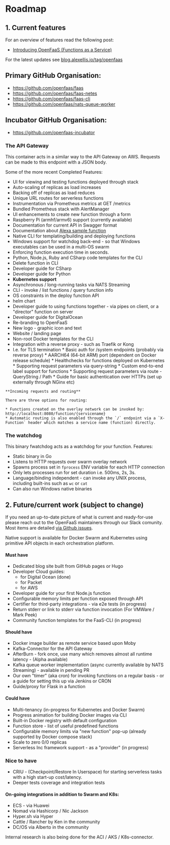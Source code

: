 # Roadmap

## 1. Current features

For an overview of features read the following post:

* [Introducing OpenFaaS (Functions as a Service)](https://blog.alexellis.io/introducing-functions-as-a-service/)

For the latest updates see [blog.alexellis.io/tag/openfaas](https://blog.alexellis.io/tag/openfaas/)

## Primary GitHub Organisation:

* https://github.com/openfaas/faas
* https://github.com/openfaas/faas-netes
* https://github.com/openfaas/faas-cli
* https://github.com/openfaas/nats-queue-worker

## Incubator GitHub Organisation:

* https://github.com/openfaas-incubator

### The API Gateway

This container acts in a similar way to the API Gateway on AWS. Requests can be made to this endpoint with a JSON body.

Some of the more recent Completed Features:

* UI for viewing and testing functions deployed through stack
* Auto-scaling of replicas as load increases
* Backing off of replicas as load reduces
* Unique URL routes for serverless functions
* Instrumentation via Prometheus metrics at GET /metrics
* Bundled Prometheus stack with AlertManager
* UI enhancements to create new function through a form
* Raspberry Pi (armhf/armv6) support (currently available)
* Documentation for current API in Swagger format
* Documentation about [Alexa sample function](https://blog.alexellis.io/serverless-alexa-skill-mobymingle/)
* Native CLI for templating/building and deploying functions
* Windows support for watchdog back-end - so that Windows executables can be used in a multi-OS swarm
* Enforcing function execution time in seconds.
* Python, Node.js, Ruby and CSharp code templates for the CLI
* Delete function in CLI
* Developer guide for CSharp
* Developer guide for Python
* **Kubernetes support**
* Asynchronous / long-running tasks via NATS Streaming
* CLI - invoke / list functions / query function info
* OS constraints in the deploy function API
* helm chart
* Developer guide to using functions together - via pipes on client, or a "director" function on server
* Developer guide for DigitalOcean
* Re-branding to OpenFaaS
 * New logo - graphic icon and text
  * Website / landing page
  * Non-root Docker templates for the CLI
  * Integration with a reverse proxy - such as Traefik or Kong
   * I.e. for TLS termination
    * Basic auth for /system endpoints (probably via reverse proxy)
    * AARCH64 (64-bit ARM) port (dependent on Docker release schedule)
    * Healthchecks for functions deployed on Kubernetes
    * Supporting request parameters via query-string
    * Custom end-to-end label support for functions
    * Supporting request parameters via route - QueryString / Path
    * Guide for basic authentication over HTTPs (set up externally through NGinx etc)

    **Incoming requests and routing**

    There are three options for routing:

    * Functions created on the overlay network can be invoked by: http://localhost:8080/function/{servicename}
    * Automatic routing is also enabled through the `/` endpoint via a `X-Function` header which matches a service name (function) directly.

### The watchdog

This binary fwatchdog acts as a watchdog for your function. Features:

* Static binary in Go
* Listens to HTTP requests over swarm overlay network
* Spawns process set in `fprocess` ENV variable for each HTTP connection
* Only lets processes run for set duration i.e. 500ms, 2s, 3s.
* Language/binding independent - can invoke any UNIX process, including built-ins such as `wc` or `cat`
* Can also run Windows native binaries

## 2. Future/current work (subject to change)

If you need an up-to-date picture of what is current and ready-for-use please reach out to the OpenFaaS maintainers through our Slack comunity. Most items are detailed [via Github issues](https://github.com/openfaas/faas/issues).

Native support is available for Docker Swarm and Kubernetes using primitive API objects in each orchestration platform.

#### Must have

* Dedicated blog site built from GitHub pages or Hugo
* Developer Cloud guides:
    * for Digital Ocean (done)
    * for Packet
    * for AWS
* Developer guide for your first Node.js function
* Configurable memory limits per function exposed through API
* Certifier for third-party integrations - via e2e tests (in progress) 
* Return stderr or link to stderr via function invocation (For VMWare / Mark Peek)
* Community function templates for the FaaS-CLI (in progress)

#### Should have

* Docker image builder as remote service based upon Moby
* Kafka-Connector for the API Gateway
* AfterBurn - fork once, use many which removes almost all runtime latency - (Alpha available)
* Kafka queue worker implementation (async currently available by NATS Streaming) - available in pending PR
* Our own "timer" (aka cron) for invoking functions on a regular basis - or a guide for setting this up via Jenkins or CRON
* Guide/proxy for Flask in a function


#### Could have

* Multi-tenancy (in-progress for Kubernetes and Docker Swarm)
* Progress animation for building Docker images via CLI
* Built-in Docker registry with default configuration
* Function store - list of useful predefined functions
* Configurable memory limits via "new function" pop-up (already supported by Docker compose stack)
* Scale to zero 0/0 replicas
* Serverless Inc framework support - as a "provider" (in progress)

### Nice to have

* CRIU - (Checkpoint/Restore In Userspace) for starting serverless tasks with a high start-up cost/latency.
* Deeper tests coverage and integration tests

#### On-going integrations in addition to Swarm and K8s:

* ECS - via Huawei
* Nomad via Hashicorp / Nic Jackson
* Hyper.sh via Hyper
* Cattle / Rancher by Ken in the community
* DC/OS via Alberto in the community

Internal research is also being done for the ACI / AKS / K8s-connector.
